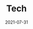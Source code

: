 ---
title: "Tech"
date: 2021-07-31
draft: false
summary: "serves as the life-giving water to a flourishing garden of innovation"
---